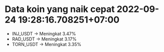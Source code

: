 # Data koin yang naik cepat 2022-09-24 19:28:16.708251+07:00

* INJ_USDT -> Meningkat 3.47%
* RAD_USDT -> Meningkat 3.17%
* TORN_USDT -> Meningkat 3.35%
